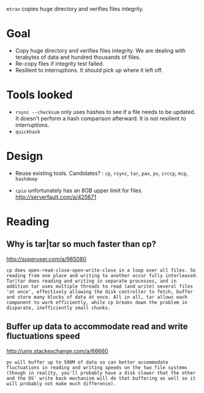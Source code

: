`mtran` copies huge directory and verifies files integrity.

# Goal
* Copy huge directory and verifies files integrity. We are dealing with terabytes of data and hundred thousands of files.
* Re-copy files if integrity test failed.
* Resilient to interruptions. It should pick up where it left off.

# Tools looked
* `rsync --checksum` only uses hashes to see if a file needs to be updated. It doesn't perform a hash comparison afterward. It is not resilient to interruptions.
* `quickhash`

# Design
* Reuse existing tools. Candidates? :  `cp`, `rsync`, `tar`, `pax`, `pv`, `crccp`, `mcp`, `hashdeep`


* `cpio` unfortunately has an 8GB upper limit for files. http://serverfault.com/a/425671

# Reading
## Why is tar|tar so much faster than cp?

http://superuser.com/a/985080

    cp does open-read-close-open-write-close in a loop over all files. So reading from one place and writing to another occur fully interleaved. Tar|tar does reading and writing in separate processes, and in addition tar uses multiple threads to read (and write) several files 'at once', effectively allowing the disk controller to fetch, buffer and store many blocks of data at once. All in all, tar allows each component to work efficiently, while cp breaks down the problem in disparate, inefficiently small chunks.
    
## Buffer up data to accommodate read and write fluctuations speed
  
http://unix.stackexchange.com/a/66660

    pv will buffer up to 500M of data so can better accommodate fluctuations in reading and writing speeds on the two file systems (though in reality, you'll probably have a disk slower that the other and the OS' write back mechanism will do that buffering as well so it will probably not make much difference).
  